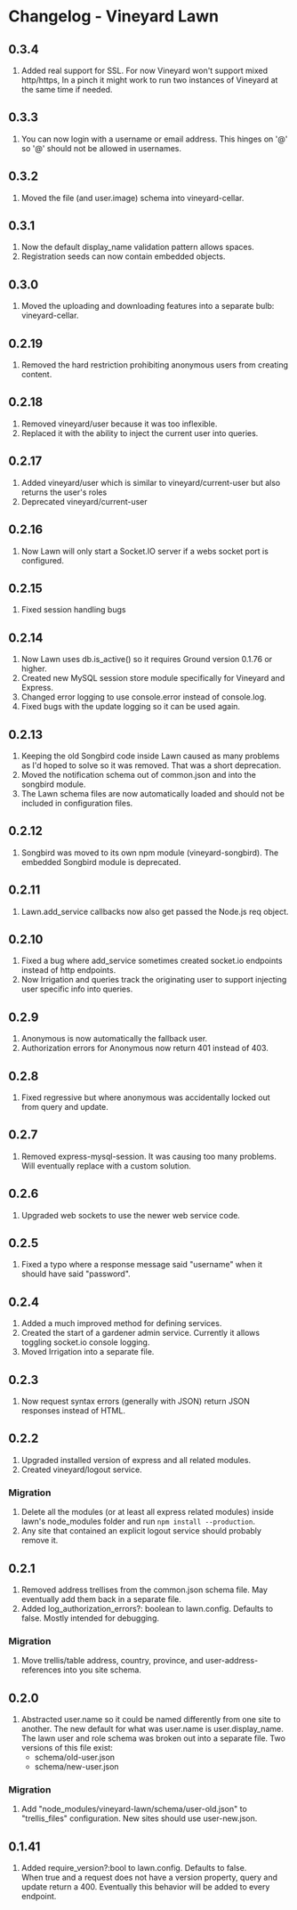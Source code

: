 # Changelog - Vineyard Lawn #

## 0.3.4 ##
1. Added real support for SSL.  For now Vineyard won't support mixed http/https, In a pinch it might work to run two 
instances of Vineyard at the same time if needed.

## 0.3.3 ##
1. You can now login with a username or email address.  This hinges on '@' so '@' should not be allowed in usernames.

## 0.3.2 ##
1. Moved the file (and user.image) schema into vineyard-cellar.

## 0.3.1 ##
1. Now the default display_name validation pattern allows spaces.
2. Registration seeds can now contain embedded objects.

## 0.3.0 ##
1. Moved the uploading and downloading features into a separate bulb: vineyard-cellar.

## 0.2.19 ##
1. Removed the hard restriction prohibiting anonymous users from creating content.

## 0.2.18 ##
1. Removed vineyard/user because it was too inflexible.
2. Replaced it with the ability to inject the current user into queries.

## 0.2.17 ##
1. Added vineyard/user which is similar to vineyard/current-user but also returns the user's roles 
2. Deprecated vineyard/current-user

## 0.2.16 ##
1. Now Lawn will only start a Socket.IO server if a webs socket port is configured.

## 0.2.15 ##
1. Fixed session handling bugs

## 0.2.14 ##
1. Now Lawn uses db.is_active() so it requires Ground version 0.1.76 or higher.
2. Created new MySQL session store module specifically for Vineyard and Express.
3. Changed error logging to use console.error instead of console.log.
4. Fixed bugs with the update logging so it can be used again.

## 0.2.13 ##
1. Keeping the old Songbird code inside Lawn caused as many problems as I'd hoped to solve so it was removed.
   That was a short deprecation.
2. Moved the notification schema out of common.json and into the songbird module.
3. The Lawn schema files are now automatically loaded and should not be included in configuration files.

## 0.2.12 ##
1. Songbird was moved to its own npm module (vineyard-songbird).  The embedded Songbird module is deprecated.

## 0.2.11 ##
1. Lawn.add_service callbacks now also get passed the Node.js req object.

## 0.2.10 ##
1. Fixed a bug where add_service sometimes created socket.io endpoints instead of http endpoints.
2. Now Irrigation and queries track the originating user to support injecting user specific info into queries.

## 0.2.9 ##
1. Anonymous is now automatically the fallback user.
2. Authorization errors for Anonymous now return 401 instead of 403.

## 0.2.8 ##
1. Fixed regressive but where anonymous was accidentally locked out from query and update.

## 0.2.7 ##
1. Removed express-mysql-session.  It was causing too many problems.  Will eventually replace with a custom solution.

## 0.2.6 ##
1. Upgraded web sockets to use the newer web service code.

## 0.2.5 ##
1. Fixed a typo where a response message said "username" when it should have said "password".

## 0.2.4 ##
1. Added a much improved method for defining services.
2. Created the start of a gardener admin service.  Currently it allows toggling socket.io console logging.
3. Moved Irrigation into a separate file.

## 0.2.3 ##
1. Now request syntax errors (generally with JSON) return JSON responses instead of HTML.

## 0.2.2 ##
1. Upgraded installed version of express and all related modules.
2. Created vineyard/logout service.

### Migration ###
  1. Delete all the modules (or at least all express related modules) inside lawn's node_modules folder
  and run `npm install --production`. 
  2. Any site that contained an explicit logout service should probably remove it.
  
## 0.2.1 ##
1. Removed address trellises from the common.json schema file.  May eventually add them back in a separate file.
2. Added log_authorization_errors?: boolean to lawn.config.  Defaults to false.  Mostly intended for debugging.

### Migration ###
  1. Move trellis/table address, country, province, and user-address-references into you site schema.

## 0.2.0 ##
1. Abstracted user.name so it could be named differently from one site to another.
  The new default for what was user.name is user.display_name.  The lawn user and role
  schema was broken out into a separate file.  Two versions of this file exist:
   * schema/old-user.json
   * schema/new-user.json

### Migration ###
  1. Add "node_modules/vineyard-lawn/schema/user-old.json"
  to "trellis_files" configuration.  New sites should use user-new.json.

## 0.1.41 ##
1. Added require_version?:bool to lawn.config.  Defaults to false.  
When true and a request does not have a version property, query and update return a 400. 
Eventually this behavior will be added to every endpoint. 